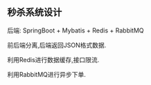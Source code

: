 ## 秒杀系统设计

后端: SpringBoot + Mybatis + Redis + RabbitMQ

前后端分离,后端返回JSON格式数据.

利用Redis进行数据缓存,接口限流.

利用RabbitMQ进行异步下单.

